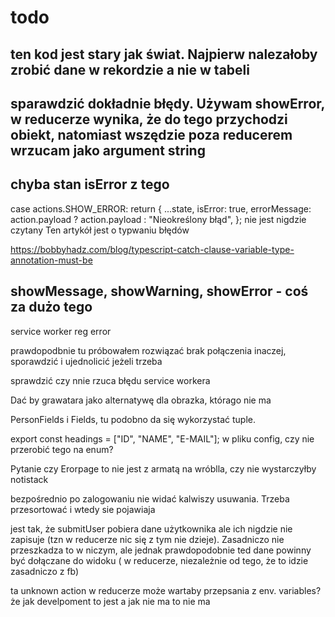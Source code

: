 # todo

## ten kod jest stary jak świat. Najpierw nalezałoby zrobić dane w rekordzie a nie w tabeli

## sparawdzić dokładnie błędy. Używam showError, w reducerze wynika, że do tego przychodzi obiekt, natomiast wszędzie poza reducerem wrzucam jako argument string

## chyba stan isError z tego

case actions.SHOW_ERROR:
return {
...state,
isError: true,
errorMessage: action.payload ? action.payload : "Nieokreślony błąd",
};
nie jest nigdzie czytany
Ten artykół jest o typwaniu błędów

https://bobbyhadz.com/blog/typescript-catch-clause-variable-type-annotation-must-be

## showMessage, showWarning, showError - coś za dużo tego

service worker reg error

prawdopodbnie tu próbowałem rozwiązać brak połączenia inaczej, sporawdzić i ujednolicić jeżeli trzeba

sprawdzić czy nnie rzuca błędu service workera

Dać by grawatara jako alternatywę dla obrazka, którago nie ma

PersonFields i Fields, tu podobno da się wykorzystać tuple.

export const headings = ["ID", "NAME", "E-MAIL"]; w pliku config, czy nie przerobić tego na enum?

Pytanie czy Erorpage to nie jest z armatą na wróblla, czy nie wystarczyłby notistack

bezpośrednio po zalogowaniu nie widać kalwiszy usuwania. Trzeba przesortować i wtedy sie pojawiaja

jest tak, że submitUser pobiera dane użytkownika ale ich nigdzie nie zapisuje (tzn w reducerze nic się z tym nie dzieje). Zasadniczo nie przeszkadza to w niczym, ale jednak prawdopodobnie ted dane powinny być dołączane do widoku ( w reducerze, niezależnie od tego, że to idzie zasadniczo z fb)

ta unknown action w reducerze może wartaby przepsania z env. variables? że jak develpoment to jest a jak nie ma to nie ma
